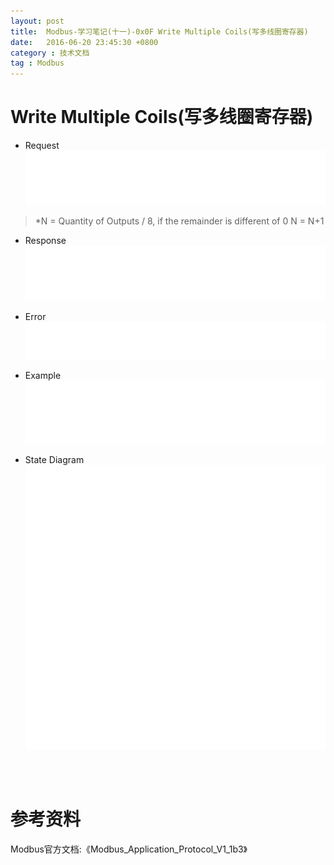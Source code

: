 ```yaml
---
layout: post
title:  Modbus-学习笔记(十一)-0x0F Write Multiple Coils(写多线圈寄存器)
date:   2016-06-20 23:45:30 +0800
category : 技术文档
tag : Modbus
---
```


Write Multiple Coils(写多线圈寄存器)
============================

+ Request
![Request](/images/blog/modbus/modbus-05-15-Write-Multiple-Coils/01_Request.png)

> *N = Quantity of Outputs / 8, if the remainder is different of 0  N = N+1

+ Response
![Response](/images/blog/modbus/modbus-05-15-Write-Multiple-Coils/02_Response.png)

+ Error
![Error](/images/blog/modbus/modbus-05-15-Write-Multiple-Coils/03_Error.png)

+ Example
![Example](/images/blog/modbus/modbus-05-15-Write-Multiple-Coils/04_Example.png)

+ State Diagram
![State Diagram](/images/blog/modbus/modbus-05-15-Write-Multiple-Coils/05_State_Diagram.png)


<br>
<br>

参考资料
================================

Modbus官方文档:《Modbus_Application_Protocol_V1_1b3》
